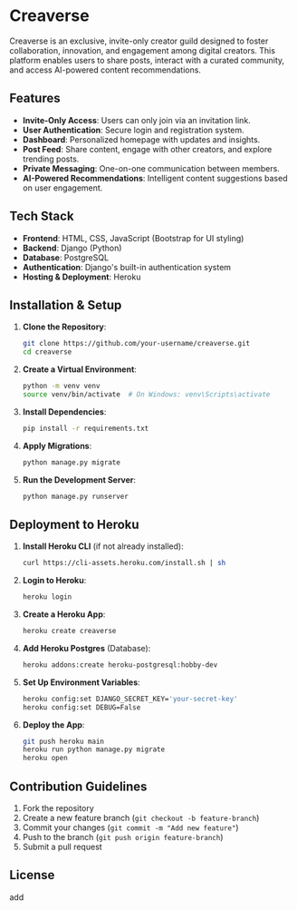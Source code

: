 # Creaverse

Creaverse is an exclusive, invite-only creator guild designed to foster collaboration, innovation, and engagement among digital creators. This platform enables users to share posts, interact with a curated community, and access AI-powered content recommendations.

## Features
- **Invite-Only Access**: Users can only join via an invitation link.
- **User Authentication**: Secure login and registration system.
- **Dashboard**: Personalized homepage with updates and insights.
- **Post Feed**: Share content, engage with other creators, and explore trending posts.
- **Private Messaging**: One-on-one communication between members.
- **AI-Powered Recommendations**: Intelligent content suggestions based on user engagement.

## Tech Stack
- **Frontend**: HTML, CSS, JavaScript (Bootstrap for UI styling)
- **Backend**: Django (Python)
- **Database**: PostgreSQL
- **Authentication**: Django's built-in authentication system
- **Hosting & Deployment**: Heroku

## Installation & Setup
1. **Clone the Repository**:
   ```sh
   git clone https://github.com/your-username/creaverse.git
   cd creaverse
   ```
2. **Create a Virtual Environment**:
   ```sh
   python -m venv venv
   source venv/bin/activate  # On Windows: venv\Scripts\activate
   ```
3. **Install Dependencies**:
   ```sh
   pip install -r requirements.txt
   ```
4. **Apply Migrations**:
   ```sh
   python manage.py migrate
   ```
5. **Run the Development Server**:
   ```sh
   python manage.py runserver
   ```

## Deployment to Heroku
1. **Install Heroku CLI** (if not already installed):
   ```sh
   curl https://cli-assets.heroku.com/install.sh | sh
   ```
2. **Login to Heroku**:
   ```sh
   heroku login
   ```
3. **Create a Heroku App**:
   ```sh
   heroku create creaverse
   ```
4. **Add Heroku Postgres** (Database):
   ```sh
   heroku addons:create heroku-postgresql:hobby-dev
   ```
5. **Set Up Environment Variables**:
   ```sh
   heroku config:set DJANGO_SECRET_KEY='your-secret-key'
   heroku config:set DEBUG=False
   ```
6. **Deploy the App**:
   ```sh
   git push heroku main
   heroku run python manage.py migrate
   heroku open
   ```

## Contribution Guidelines
1. Fork the repository
2. Create a new feature branch (`git checkout -b feature-branch`)
3. Commit your changes (`git commit -m "Add new feature"`)
4. Push to the branch (`git push origin feature-branch`)
5. Submit a pull request

## License
add